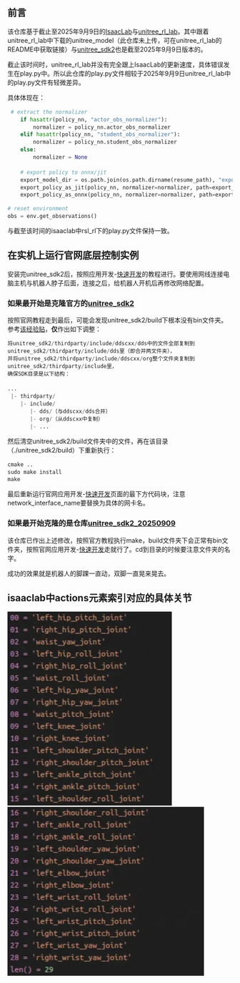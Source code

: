 ## 前言
该仓库基于截止至2025年9月9日的[IsaacLab](https://github.com/six4five/IsaacLab_20250909.git)与[unitree_rl_lab](https://github.com/unitreerobotics/unitree_rl_lab.git)。其中跟着unitree_rl_lab中下载的unitree_model（此仓库未上传，可在unitree_rl_lab的README中获取链接）与[unitree_sdk2](https://github.com/six4five/unitree_sdk2_20250909.git)也是截至2025年9月9日版本的。

截止该时间时，unitree_rl_lab并没有完全跟上IsaacLab的更新速度，具体错误发生在play.py中。所以此仓库的play.py文件相较于2025年9月9日unitree_rl_lab中的play.py文件有轻微差异。

具体体现在：
```python
 # extract the normalizer
    if hasattr(policy_nn, "actor_obs_normalizer"):
        normalizer = policy_nn.actor_obs_normalizer
    elif hasattr(policy_nn, "student_obs_normalizer"):
        normalizer = policy_nn.student_obs_normalizer
    else:
        normalizer = None

    # export policy to onnx/jit
    export_model_dir = os.path.join(os.path.dirname(resume_path), "exported")
    export_policy_as_jit(policy_nn, normalizer=normalizer, path=export_model_dir, filename="policy.pt")
    export_policy_as_onnx(policy_nn, normalizer=normalizer, path=export_model_dir, filename="policy.onnx")
```
```python
# reset environment
obs = env.get_observations()
```
与截至该时间的isaaclab中rsl_rl下的play.py文件保持一致。

## 在实机上运行官网底层控制实例
安装完unitree_sdk2后，按照应用开发-[快速开发](https://support.unitree.com/home/zh/G1_developer/quick_development)的教程进行。要使用网线连接电脑主机与机器人脖子后面，连接之后，给机器人开机后再修改网络配置。

### 如果最开始是克隆官方的[unitree_sdk2](https://github.com/unitreerobotics/unitree_sdk2.git)
按照官网教程走到最后，可能会发现unitree_sdk2/build下根本没有bin文件夹。参考[该经验贴](https://henchat.net/unitree-go2-sdk-trouble-solution/)，**仅**作出如下调整：
```python
将unitree_sdk2/thirdparty/include/ddscxx/dds中的文件全部复制到
unitree_sdk2/thirdparty/include/dds里（即合并两文件夹），
并将unitree_sdk2/thirdparty/include/ddscxx/org整个文件夹复制到
unitree_sdk2/thirdparty/include里，
确保SDK目录是以下结构：

...
 |- thirdparty/
    |- include/
       |- dds/（与ddscxx/dds合并）
       |- org/（从ddscxx中复制）
       |- ...

```

然后清空unitree_sdk2/build文件夹中的文件，再在该目录（./unitree_sdk2/build）下重新执行：
```python
cmake ..
sudo make install
make
```
最后重新运行官网应用开发-[快速开发](https://support.unitree.com/home/zh/G1_developer/quick_development)页面的最下方代码块，注意network_interface_name要替换为具体的网卡名。

### 如果最开始克隆的是仓库[unitree_sdk2_20250909](https://github.com/six4five/unitree_sdk2_20250909.git)
该仓库已作出上述修改，按照官方教程执行make，build文件夹下会正常有bin文件夹，按照官网应用开发-[快速开发](https://support.unitree.com/home/zh/G1_developer/quick_development)走就行了。cd到目录的时候要注意文件夹的名字。


成功的效果就是机器人的脚踝一直动，双脚一直晃来晃去。

## isaaclab中actions元素索引对应的具体关节

![1](./z_image/actions00-15.jpeg )
![1](./z_image/actions16-28.jpeg )
